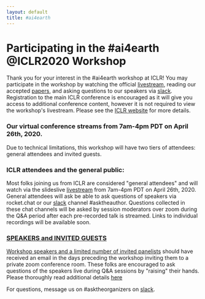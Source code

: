 ```yaml
---
layout: default
title: #ai4earth
---
```


# Participating in the #ai4earth @ICLR2020 Workshop

Thank you for your interest in the #ai4earth workshop at ICLR! You may participate in the workshop by watching the official [livestream](https://slideslive.com/38926826/ai-for-earth-sciences), reading our accepted [papers](https://ai4earthscience.github.io/iclr-2020-workshop/#schedule.html), and asking questions to our speakers via [slack](https://join.slack.com/t/ai4earth/shared_invite/zt-e30wpddc-lVNgNthtO_HYQOmR0Id~yQ). 
Registration to the main ICLR conference is encouraged as it will give you access to additional conference content, however it is not required to view the workshop's livestream. Please see the [ICLR website](https://iclr.cc/Register/view-registration) for more details.  

### Our virtual conference streams from 7am-4pm PDT on April 26th, 2020.  

Due to technical limitations, this workshop will have two tiers of attendees: general attendees and invited guests. 

### ICLR attendees and the general public:

Most folks joining us from ICLR are considered "general attendees" and will watch via the slideslive [livestream](https://slideslive.com/38926826/ai-for-earth-sciences) from 7am-4pm PDT on April 26th, 2020. General attendees will ask be able to ask questions of speakers via rocket.chat or our [slack](https://join.slack.com/t/ai4earth/shared_invite/zt-e30wpddc-lVNgNthtO_HYQOmR0Id~yQ) channel #asktheauthor. Questions collected in these chat channels will be asked by session moderators over zoom during the Q&A period after each pre-recorded talk is streamed. Links to individual recordings will be available soon.  

### [SPEAKERS and INVITED GUESTS](https://ai4earthscience.github.io/iclr-2020-workshop/speakers.html)
[Workshop speakers and a limited number of invited panelists](https://github.com/ai4earthscience/iclr-2020-workshop/edit/master/speakers.html) should have received an email in the days preceding the workshop inviting them to a private zoom conference room. These folks are encouraged to ask questions of the speakers live during Q&A sessions by "raising" their hands. Please thoroughly read additional details [here](https://ai4earthscience.github.io/iclr-2020-workshop/speakers.html)

For questions, message us on #asktheorganizers on [slack](https://join.slack.com/t/ai4earth/shared_invite/zt-e30wpddc-lVNgNthtO_HYQOmR0Id~yQ). 
